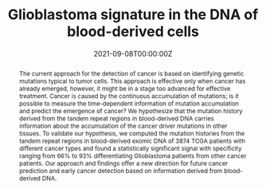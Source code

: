 ---
title: "Glioblastoma signature in the DNA of blood-derived cells"
authors:
- Siddharth Jain
- admin
- Netanel Raviv
- Jehoshua Bruck
author_notes:
date: "2021-09-08T00:00:00Z"
doi: ""

# Schedule page publish date (NOT publication's date).
publishDate: "2021-09-08T00:00:00Z"

# Publication type.
# Legend: 0 = Uncategorized; 1 = Conference paper; 2 = Journal article;
# 3 = Preprint / Working Paper; 4 = Report; 5 = Book; 6 = Book section;
# 7 = Thesis; 8 = Patent
publication_types: ["2"]

# Publication name and optional abbreviated publication name.
publication: "PLoS ONE 16(9)"
publication_short: ""

abstract: The current approach for the detection of cancer is based on identifying genetic mutations typical to tumor cells. This approach is effective only when cancer has already emerged, however, it might be in a stage too advanced for effective treatment. Cancer is caused by the continuous accumulation of mutations; is it possible to measure the time-dependent information of mutation accumulation and predict the emergence of cancer? We hypothesize that the mutation history derived from the tandem repeat regions in blood-derived DNA carries information about the accumulation of the cancer driver mutations in other tissues. To validate our hypothesis, we computed the mutation histories from the tandem repeat regions in blood-derived exomic DNA of 3874 TCGA patients with different cancer types and found a statistically significant signal with specificity ranging from 66% to 93% differentiating Glioblastoma patients from other cancer patients. Our approach and findings offer a new direction for future cancer prediction and early cancer detection based on information derived from blood-derived DNA.

# Summary. An optional shortened abstract.
summary: Mutation profiles contain a signal for Glioblastoma prediction.

tags:
- Cancer
featured: false

# links:
# - name: ""
#   url: ""
url_pdf: https://journals.plos.org/plosone/article/file?id=10.1371/journal.pone.0256831&type=printable
url_code: ''
url_dataset: ''
url_poster: ''
url_project: ''
url_slides: ''
url_source: ''
url_video: ''

# Featured image
# To use, add an image named `featured.jpg/png` to your page's folder. 
image:
  caption:
  focal_point:
  preview_only: false

# Associated Projects (optional).
#   Associate this publication with one or more of your projects.
#   Simply enter your project's folder or file name without extension.
#   E.g. `internal-project` references `content/project/internal-project/index.md`.
#   Otherwise, set `projects: []`.
projects: ['cancer']

# Slides (optional).
#   Associate this publication with Markdown slides.
#   Simply enter your slide deck's filename without extension.
#   E.g. `slides: "example"` references `content/slides/example/index.md`.
#   Otherwise, set `slides: ""`.
slides:
---